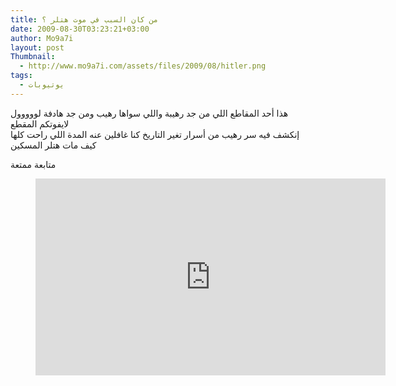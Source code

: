 ```yaml
---
title: من كان السبب في موت هتلر ؟
date: 2009-08-30T03:23:21+03:00
author: Mo9a7i
layout: post
Thumbnail:
  - http://www.mo9a7i.com/assets/files/2009/08/hitler.png
tags:
  - يوتيوبات
---
```

هذا أحد المقاطع اللي من جد رهيبة واللي سواها رهيب ومن جد هادفة لووووول  
لايفوتكم المقطع  
إنكشف فيه سر رهيب من أسرار تغير التاريخ كنا غافلين عنه المدة اللي راحت كلها  
كيف مات هتلر المسكين

متابعة ممتعة

<figure class="video_container">
  <iframe width="560" height="315" src="https://www.youtube.com/embed/lR2UPkEpWJY" frameborder="0" allow="accelerometer; autoplay; clipboard-write; encrypted-media; gyroscope; picture-in-picture" allowfullscreen></iframe>
</figure>
